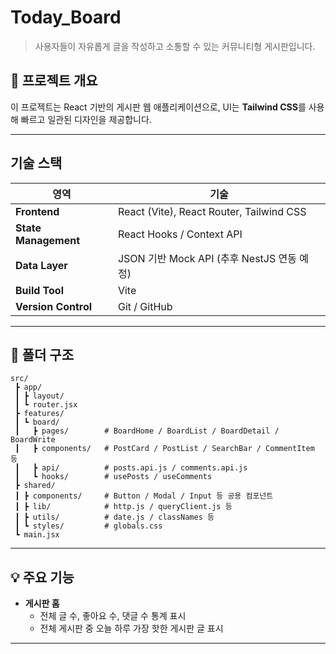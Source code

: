 # Today_Board

> 사용자들이 자유롭게 글을 작성하고 소통할 수 있는 커뮤니티형 게시판입니다.

## 🚀 프로젝트 개요

이 프로젝트는 React 기반의 게시판 웹 애플리케이션으로,
UI는 **Tailwind CSS**를 사용해 빠르고 일관된 디자인을 제공합니다.

---

## 기술 스택

| 영역                 | 기술                                       |
| -------------------- | ------------------------------------------ |
| **Frontend**         | React (Vite), React Router, Tailwind CSS   |
| **State Management** | React Hooks / Context API                  |
| **Data Layer**       | JSON 기반 Mock API (추후 NestJS 연동 예정) |
| **Build Tool**       | Vite                                       |
| **Version Control**  | Git / GitHub                               |

---

## 📁 폴더 구조

```
src/
 ┣ app/
 ┃ ┣ layout/
 ┃ ┗ router.jsx
 ┣ features/
 ┃ ┗ board/
 ┃   ┣ pages/        # BoardHome / BoardList / BoardDetail / BoardWrite
 ┃   ┣ components/   # PostCard / PostList / SearchBar / CommentItem 등
 ┃   ┣ api/          # posts.api.js / comments.api.js
 ┃   ┗ hooks/        # usePosts / useComments
 ┣ shared/
 ┃ ┣ components/     # Button / Modal / Input 등 공용 컴포넌트
 ┃ ┣ lib/            # http.js / queryClient.js 등
 ┃ ┣ utils/          # date.js / classNames 등
 ┃ ┗ styles/         # globals.css
 ┗ main.jsx
```

---

## 💡 주요 기능

- **게시판 홈**
  - 전체 글 수, 좋아요 수, 댓글 수 통계 표시
  - 전체 게시판 중 오늘 하루 가장 핫한 게시판 글 표시

---
